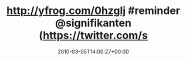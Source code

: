 ---
retweeted: false
source: <a href="http://twitter.com" rel="nofollow">Twitter Web Client</a>
entities:
  hashtags:
  - text: reminder
    indices:
    - '24'
    - '33'
  symbols: []
  user_mentions:
  - name: Michael Lindner
    screen_name: signifikanten
    indices:
    - '34'
    - '48'
    id_str: '14629451'
    id: '14629451'
  - name: Coworking in Leipzig
    screen_name: coworking_le
    indices:
    - '63'
    - '76'
    id_str: '66638081'
    id: '66638081'
  urls: []
display_text_range:
- '0'
- '80'
favorite_count: '0'
id_str: '10024976321'
truncated: false
retweet_count: '0'
id: '10024976321'
created_at: Fri Mar 05 14:00:27 +0000 2010
favorited: false
full_text: 'http://yfrog.com/0hzglj #reminder [@signifikanten](https://twitter.com/signifikanten).
  Abzuholen im [@coworking_le](https://twitter.com/coworking_le) ;-)'
lang: de
tags:
- reminder
- pesos/twitter
date: '2010-03-05T14:00:27+00:00'
src: https://twitter.com/bascht/status/10024976321
original_url: https://twitter.com/bascht/status/10024976321
type: twitter_tweet
text: 'http://yfrog.com/0hzglj #reminder [@signifikanten](https://twitter.com/signifikanten).
  Abzuholen im [@coworking_le](https://twitter.com/coworking_le) ;-)'
title: 'http://yfrog.com/0hzglj #reminder @signifikanten (https://twitter.com/s'

---